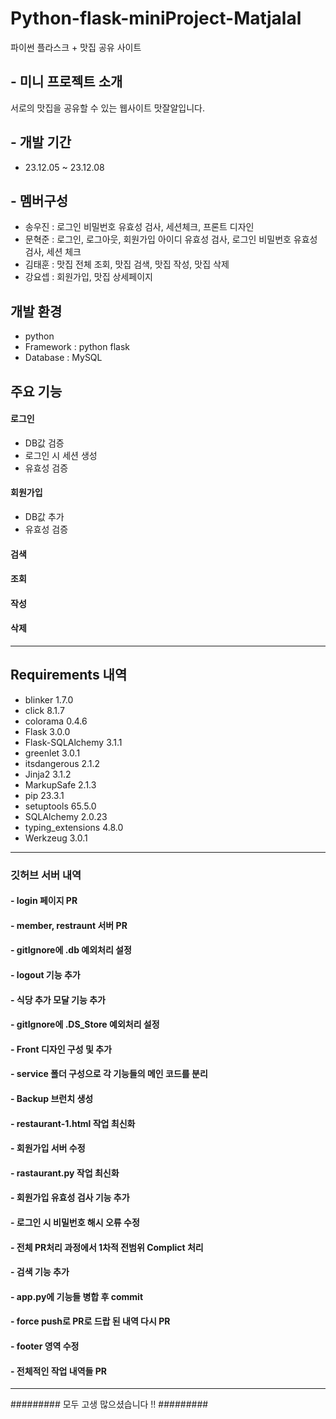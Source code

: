# Python-flask-miniProject-Matjalal
파이썬 플라스크 + 맛집 공유 사이트

## - 미니 프로젝트 소개
서로의 맛집을 공유할 수 있는 웹사이트 맛잘알입니다.
<br>

## - 개발 기간
* 23.12.05 ~ 23.12.08

## - 멤버구성
  - 송우진 : 로그인 비밀번호 유효성 검사, 세션체크, 프론트 디자인
  - 문혁준 : 로그인, 로그아웃, 회원가입 아이디 유효성 검사, 로그인 비밀번호 유효성 검사, 세션 체크
  - 김태훈 : 맛집 전체 조회, 맛집 검색, 맛집 작성, 맛집 삭제
  - 강요셉 : 회원가입, 맛집 상세페이지

## 개발 환경
- python
- Framework : python flask
- Database : MySQL

## 주요 기능
#### 로그인
 - DB값 검증
 - 로그인 시 세션 생성
 - 유효성 검증
#### 회원가입
 - DB값 추가
 - 유효성 검증
#### 검색

#### 조회

#### 작성

#### 삭제


---
## Requirements 내역
* blinker           1.7.0
* click             8.1.7
* colorama          0.4.6
* Flask             3.0.0
* Flask-SQLAlchemy  3.1.1
* greenlet          3.0.1
* itsdangerous      2.1.2
* Jinja2            3.1.2
* MarkupSafe        2.1.3
* pip               23.3.1
* setuptools        65.5.0
* SQLAlchemy        2.0.23
* typing_extensions 4.8.0
* Werkzeug          3.0.1
---

### 깃허브 서버 내역

#### - login 페이지 PR
#### - member, restraunt 서버 PR
#### - gitIgnore에 .db 예외처리 설정
#### - logout 기능 추가
#### - 식당 추가 모달 기능 추가
#### - gitIgnore에 .DS_Store 예외처리 설정
#### - Front 디자인 구성 및 추가
#### - service 폴더 구성으로 각 기능들의 메인 코드를 분리
#### - Backup 브런치 생성
#### - restaurant-1.html 작업 최신화
#### - 회원가입 서버 수정
#### - rastaurant.py 작업 최신화
#### - 회원가입 유효성 검사 기능 추가
#### - 로그인 시 비밀번호 해시 오류 수정
#### - 전체 PR처리 과정에서 1차적 전범위 Complict 처리
#### - 검색 기능 추가
#### - app.py에 기능들 병합 후 commit
#### - force push로 PR로 드랍 된 내역 다시 PR
#### - footer 영역 수정
#### - 전체적인 작업 내역들 PR

---
######### 모두 고생 많으셨습니다 !! #########
